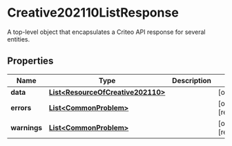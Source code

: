 

# Creative202110ListResponse

A top-level object that encapsulates a Criteo API response for several entities.

## Properties

| Name | Type | Description | Notes |
|------------ | ------------- | ------------- | -------------|
|**data** | [**List&lt;ResourceOfCreative202110&gt;**](ResourceOfCreative202110.md) |  |  [optional] |
|**errors** | [**List&lt;CommonProblem&gt;**](CommonProblem.md) |  |  [optional] [readonly] |
|**warnings** | [**List&lt;CommonProblem&gt;**](CommonProblem.md) |  |  [optional] [readonly] |



